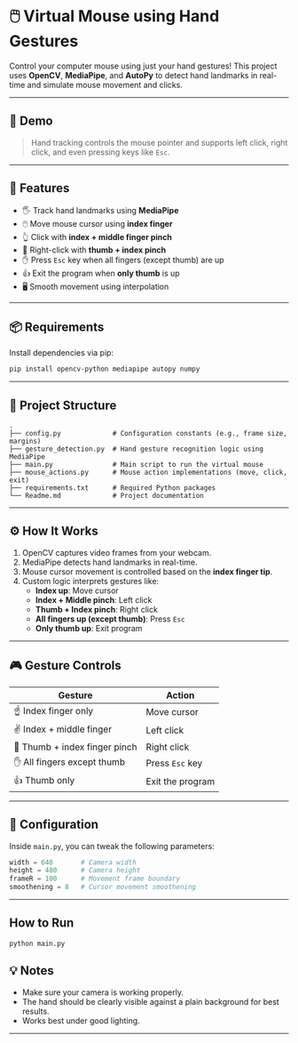 
# 🖱️ Virtual Mouse using Hand Gestures

Control your computer mouse using just your hand gestures! This project uses **OpenCV**, **MediaPipe**, and **AutoPy** to detect hand landmarks in real-time and simulate mouse movement and clicks.

---

## 📸 Demo

> Hand tracking controls the mouse pointer and supports left click, right click, and even pressing keys like `Esc`.  

---

## 🚀 Features

- 🖐️ Track hand landmarks using **MediaPipe**
- 🖱️ Move mouse cursor using **index finger**
- 👆 Click with **index + middle finger pinch**
- 🤜 Right-click with **thumb + index pinch**
- ✋ Press `Esc` key when all fingers (except thumb) are up
- 👍 Exit the program when **only thumb** is up
- 🖥️ Smooth movement using interpolation

---

## 📦 Requirements

Install dependencies via pip:

```bash
pip install opencv-python mediapipe autopy numpy
```

---

## 📁 Project Structure

```
.
├── config.py             # Configuration constants (e.g., frame size, margins)
├── gesture_detection.py  # Hand gesture recognition logic using MediaPipe
├── main.py               # Main script to run the virtual mouse
├── mouse_actions.py      # Mouse action implementations (move, click, exit)
├── requirements.txt      # Required Python packages
└── Readme.md             # Project documentation          
```

---

## ⚙️ How It Works

1. OpenCV captures video frames from your webcam.
2. MediaPipe detects hand landmarks in real-time.
3. Mouse cursor movement is controlled based on the **index finger tip**.
4. Custom logic interprets gestures like:
    - **Index up**: Move cursor
    - **Index + Middle pinch**: Left click
    - **Thumb + Index pinch**: Right click
    - **All fingers up (except thumb)**: Press `Esc`
    - **Only thumb up**: Exit program

---

## 🎮 Gesture Controls

| Gesture                        | Action             |
|-------------------------------|--------------------|
| ☝️ Index finger only           | Move cursor        |
| ✌️ Index + middle finger       | Left click         |
| 🤏 Thumb + index finger pinch  | Right click        |
| ✋ All fingers except thumb     | Press `Esc` key    |
| 👍 Thumb only                  | Exit the program   |

---

## 🔧 Configuration

Inside `main.py`, you can tweak the following parameters:

```python
width = 640       # Camera width
height = 480      # Camera height
frameR = 100      # Movement frame boundary
smoothening = 8   # Cursor movement smoothening
```

---
## How to Run
    python main.py

## 💡 Notes

- Make sure your camera is working properly.
- The hand should be clearly visible against a plain background for best results.
- Works best under good lighting.

---

